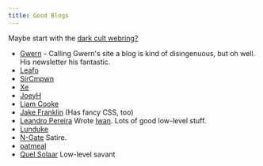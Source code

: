 ```yaml
---
title: Good Blogs
---
```


Maybe start with the [dark cult webring?](https://webring.xxiivv.com/)

* [Gwern](https://www.gwern.net/) - Calling Gwern's site a blog is kind of
  disingenuous, but oh well. His newsletter his fantastic.
* [Leafo](https://leafo.net/)
* [SirCmpwn](https://drewdevault.com/)
* [Xe](https://christine.website/blog)
* [JoeyH](http://joeyh.name/blog/)
* [Liam Cooke](https://liamcooke.com/)
* [Jake Franklin](http://jakofranko.github.io/thoughts/) (Has fancy CSS, too)
* [Leandro Pereira](https://tia.mat.br/posts/) Wrote [lwan](https://lwan.ws/). Lots of good low-level stuff.
* [Lunduke](http://lunduke.com/)
* [N-Gate](http://n-gate.com/) Satire.
* [oatmeal](https://eli.li/)
* [Quel Solaar](https://news.quelsolaar.com/) Low-level savant
